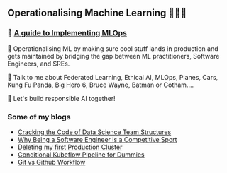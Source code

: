 ## Operationalising Machine Learning 🙇🏻‍♂️
### 📘 [A guide to Implementing MLOps](https://link.springer.com/book/10.1007/978-3-031-82010-6)

👋 Operationalising ML by making sure cool stuff lands in production and gets maintained by bridging the gap between ML practitioners, Software Engineers, and SREs.

🔭 Talk to me about Federated Learning, Ethical AI, MLOps, Planes, Cars, Kung Fu Panda, Big Hero 6, Bruce Wayne, Batman or Gotham....

🚀 Let's build responsible AI together!

### Some of my blogs
<!-- BLOG-POST-LIST:START -->
- [Cracking the Code of Data Science Team Structures](https://medium.com/hackernoon/cracking-the-code-of-data-science-team-structures-c0f754dc381e?source=rss-93de67a60a44------2)
- [Why Being a Software Engineer is a Competitive Sport](https://medium.com/better-programming/why-being-a-software-engineer-is-a-competitive-sport-b74cbe96e1a?source=rss-93de67a60a44------2)
- [Deleting my first Production Cluster](https://medium.com/better-programming/deleting-my-first-production-cluster-3ce6291168ff?source=rss-93de67a60a44------2)
- [Conditional Kubeflow Pipeline for Dummies](https://medium.datadriveninvestor.com/conditional-kubeflow-pipeline-for-dummies-972fd81f9de2?source=rss-93de67a60a44------2)
- [Git vs Github Workflow](https://medium.datadriveninvestor.com/git-vs-github-workflow-971b618b7d94?source=rss-93de67a60a44------2)
<!-- BLOG-POST-LIST:END -->
